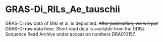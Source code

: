 # GRAS-Di_RILs_Ae_tauschii
GRAS-Di raw data of Miki et al. is deposited.
~~After publication, we will put GRAS-Di raw data here.~~
Short read data is available from the DDBJ Sequence Read Archive under accession numbers DRA010157.
